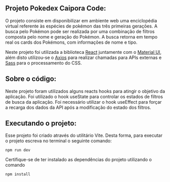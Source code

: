## Projeto Pokedex Caipora Code:

O projeto consiste em disponibilizar em ambiente web uma enciclopédia virtual referente às espécies de pokémon das três primeiras gerações. 
A busca pelo Pokémon pode ser realizada por uma combinação de filtros composta pelo nome e geração do Pokémon.
A busca retorna em tempo real os cards dos Pokémons, com informações de nome e tipo.

Neste projeto foi utilizada a biblioteca [React](https://react.dev/) juntamente com o [Material UI](https://mui.com/), além disto utilizou-se o [Axios](https://axios-http.com/) para realizar chamadas para APIs externas e [Sass](https://sass-lang.com/) para o processamento do CSS.

## Sobre o código:

Neste projeto foram utilizados alguns reacts hooks para atingir o objetivo da aplicação. Foi utilizado o hook useState para controlar os estados de filtros de busca da aplicação. Foi necessário utilizar o hook useEffect para forçar a recarga dos dados da API após a modificação do estado dos filtros. 

## Executando o projeto:

Esse projeto foi criado através do utilitário Vite. Desta forma, para executar o projeto escreva no terminal o seguinte comando: 
```
npm run dev
```
Certifique-se de ter instalado as dependências do projeto utilizando o comando 
```
npm install
```
